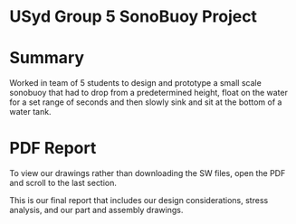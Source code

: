# USyd Group 5 SonoBuoy Project

# Summary

Worked in team of 5 students to design and prototype a small scale sonobuoy that had to drop from a predetermined height, float on the water for a set range of seconds and then slowly sink and sit at the bottom of a water tank. 

# PDF Report 

To view our drawings rather than downloading the SW files, open the PDF and scroll to the last section. 

This is our final report that includes our design considerations, stress analysis, and our part and assembly drawings. 
